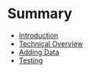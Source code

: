 # Summary

- [Introduction](./chapter_1.md)
- [Technical Overview](./chapter_2.md)
- [Adding Data](./chapter_3.md)
- [Testing](./chapter_4.md)
